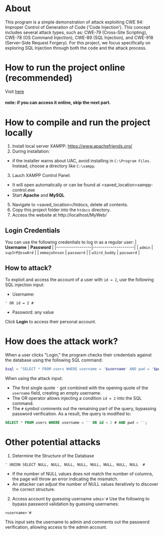 # About 
This program is a simple demonstration of attack exploiting CWE 94: Improper Control of Generation of Code ('Code Injection'). This concept includes several attack types, such as: CWE-79 (Cross-Site Scripting), CWE-78 (OS Command Injection), CWE-89 (SQL Injection), and CWE-918 (Server-Side Request Forgery). For this project, we focus specifically on exploring SQL Injection through both the code and the attack process.

# How to run the project online (recommended)
Visit [here](http://147.182.249.239/MyWeb/)

#### note: if you can access it online, skip the next part.

# How to compile and run the project locally
1. Install local server XAMPP: https://www.apachefriends.org/
2. During installation:
- if the installer warns about UAC, avoid installing in `C:\Program Files`. Instead, choose a directory like `C:\xampp`.
3. Lauch XAMPP Control Panel: 
- It will open automatically or can be found at <saved_location>xampp-control.exe
- Start **Apache** and **MySQL**
5. Navigate to <saved_location>/htdocs, delete all contents.
6. Copy this project folder into the `htdocs` directory.
7. Access the website at http://localhost/MyWeb/


## Login Credentials
You can use the following credentials to log in as a regular user:
| **Username**    | **Password**        |
|------------------|---------------------|
| `admin`         | `sup3rP@ssw0rd`     |
| `emmajohnson`   | `password`          |
| `w3ird_buddy`   | `password`          |

## How to attack?
To exploit and access the account of a user with `id = 2`, use the following SQL injection input:
- Username:
```
' OR id = 2 #
```
- Password: any value

Click **Login** to access their personal account. 


# How does the attack work?
When a user clicks "Login," the program checks their credentials against the database using the following SQL command:
```php
$sql = "SELECT * FROM users WHERE username = '$username' AND pwd = '$pwd'"; 
```
When using the attack input:
- The first single quote `'` got combined with the opening quote of the `username` field, creating an empty username. 
- The OR operator allows injecting a condition `id = 2` into the SQL command. 
- The `#` symbol comments out the remaining part of the query, bypassing password verification.
As a result, the query is modified to: 
```sql
SELECT * FROM users WHERE username = '' OR id = 2 # AND pwd = '';
```

# Other potential attacks
1. Determine the Structure of the Database
```
' UNION SELECT NULL, NULL, NULL, NULL, NULL, NULL, NULL, NULL  #
```
- If the number of NULL values does not match the number of columns, the page will throw an error indicating the mismatch.
- An attacker can adjust the number of NULL values iteratively to discover the correct structure.

2. Access account by guessing username `admin'#`
Use the following to bypass password validation by guessing usernames:
```
<username>'#
```
This input sets the username to admin and comments out the password verification, allowing access to the admin account.